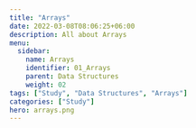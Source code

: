 ```yaml
---
title: "Arrays"
date: 2022-03-08T08:06:25+06:00
description: All about Arrays
menu:
  sidebar:
    name: Arrays
    identifier: 01_Arrays
    parent: Data Structures
    weight: 02
tags: ["Study", "Data Structures", "Arrays"]
categories: ["Study"]
hero: arrays.png
---
```



